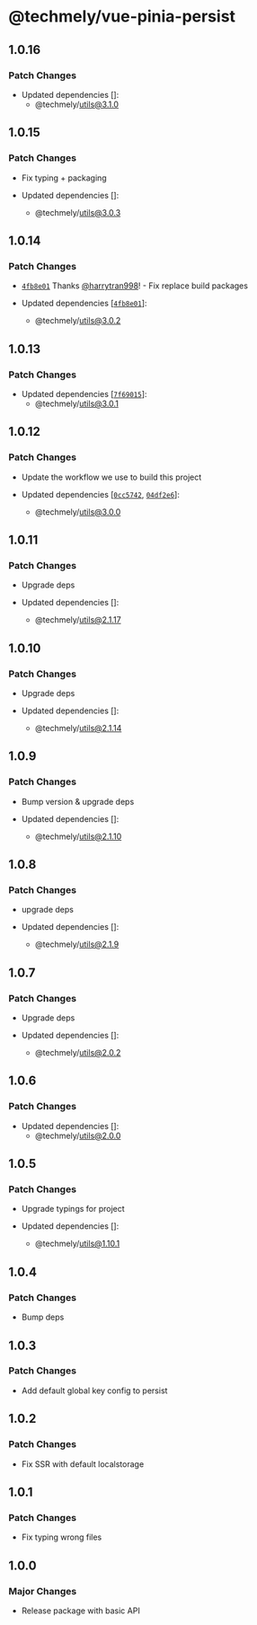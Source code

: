 # @techmely/vue-pinia-persist

## 1.0.16

### Patch Changes

- Updated dependencies []:
  - @techmely/utils@3.1.0

## 1.0.15

### Patch Changes

- Fix typing + packaging

- Updated dependencies []:
  - @techmely/utils@3.0.3

## 1.0.14

### Patch Changes

- [`4fb8e01`](https://github.com/techmely/essential-packages/commit/4fb8e018133c2abaf622762e1b53667191b624d8) Thanks [@harrytran998](https://github.com/harrytran998)! - Fix replace build packages

- Updated dependencies [[`4fb8e01`](https://github.com/techmely/essential-packages/commit/4fb8e018133c2abaf622762e1b53667191b624d8)]:
  - @techmely/utils@3.0.2

## 1.0.13

### Patch Changes

- Updated dependencies [[`7f69015`](https://github.com/techmely/essential-packages/commit/7f690154588e888643be6c02005687c88db4d44c)]:
  - @techmely/utils@3.0.1

## 1.0.12

### Patch Changes

- Update the workflow we use to build this project

- Updated dependencies [[`0cc5742`](https://github.com/techmely/essential-packages/commit/0cc5742b2da509662f7a9f51ad6f0757864cedd1), [`04df2e6`](https://github.com/techmely/essential-packages/commit/04df2e6dedb74bb11283f03216d475e044bf55ea)]:
  - @techmely/utils@3.0.0

## 1.0.11

### Patch Changes

- Upgrade deps

- Updated dependencies []:
  - @techmely/utils@2.1.17

## 1.0.10

### Patch Changes

- Upgrade deps

- Updated dependencies []:
  - @techmely/utils@2.1.14

## 1.0.9

### Patch Changes

- Bump version & upgrade deps

- Updated dependencies []:
  - @techmely/utils@2.1.10

## 1.0.8

### Patch Changes

- upgrade deps

- Updated dependencies []:
  - @techmely/utils@2.1.9

## 1.0.7

### Patch Changes

- Upgrade deps

- Updated dependencies []:
  - @techmely/utils@2.0.2

## 1.0.6

### Patch Changes

- Updated dependencies []:
  - @techmely/utils@2.0.0

## 1.0.5

### Patch Changes

- Upgrade typings for project

- Updated dependencies []:
  - @techmely/utils@1.10.1

## 1.0.4

### Patch Changes

- Bump deps

## 1.0.3

### Patch Changes

- Add default global key config to persist

## 1.0.2

### Patch Changes

- Fix SSR with default localstorage

## 1.0.1

### Patch Changes

- Fix typing wrong files

## 1.0.0

### Major Changes

- Release package with basic API
